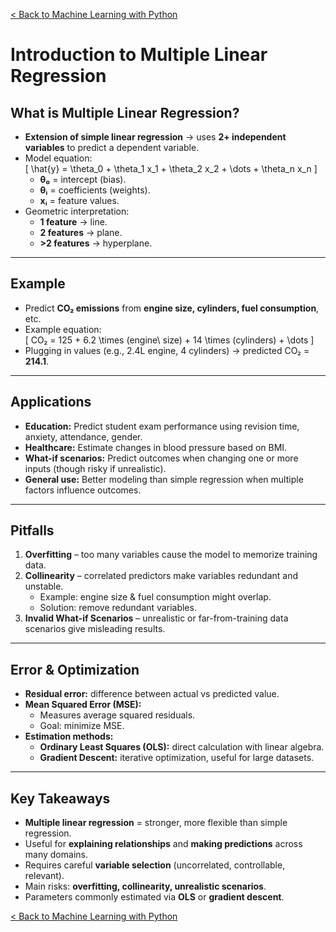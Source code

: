 [< Back to Machine Learning with Python](../../README.md)

# Introduction to Multiple Linear Regression

## What is Multiple Linear Regression?

- **Extension of simple linear regression** → uses **2+ independent variables** to predict a dependent variable.
- Model equation:  
  \[
  \hat{y} = \theta_0 + \theta_1 x_1 + \theta_2 x_2 + \dots + \theta_n x_n
  \]
  - **θ₀** = intercept (bias).
  - **θᵢ** = coefficients (weights).
  - **xᵢ** = feature values.
- Geometric interpretation:
  - **1 feature** → line.
  - **2 features** → plane.
  - **>2 features** → hyperplane.

---

## Example

- Predict **CO₂ emissions** from **engine size, cylinders, fuel consumption**, etc.
- Example equation:  
  \[
  CO₂ = 125 + 6.2 \times (engine\ size) + 14 \times (cylinders) + \dots
  \]
- Plugging in values (e.g., 2.4L engine, 4 cylinders) → predicted CO₂ = **214.1**.

---

## Applications

- **Education:** Predict student exam performance using revision time, anxiety, attendance, gender.
- **Healthcare:** Estimate changes in blood pressure based on BMI.
- **What-if scenarios:** Predict outcomes when changing one or more inputs (though risky if unrealistic).
- **General use:** Better modeling than simple regression when multiple factors influence outcomes.

---

## Pitfalls

1. **Overfitting** – too many variables cause the model to memorize training data.
2. **Collinearity** – correlated predictors make variables redundant and unstable.
   - Example: engine size & fuel consumption might overlap.
   - Solution: remove redundant variables.
3. **Invalid What-if Scenarios** – unrealistic or far-from-training data scenarios give misleading results.

---

## Error & Optimization

- **Residual error:** difference between actual vs predicted value.
- **Mean Squared Error (MSE):**
  - Measures average squared residuals.
  - Goal: minimize MSE.
- **Estimation methods:**
  - **Ordinary Least Squares (OLS):** direct calculation with linear algebra.
  - **Gradient Descent:** iterative optimization, useful for large datasets.

---

## Key Takeaways

- **Multiple linear regression** = stronger, more flexible than simple regression.
- Useful for **explaining relationships** and **making predictions** across many domains.
- Requires careful **variable selection** (uncorrelated, controllable, relevant).
- Main risks: **overfitting, collinearity, unrealistic scenarios**.
- Parameters commonly estimated via **OLS** or **gradient descent**.

[< Back to Machine Learning with Python](../../README.md)
